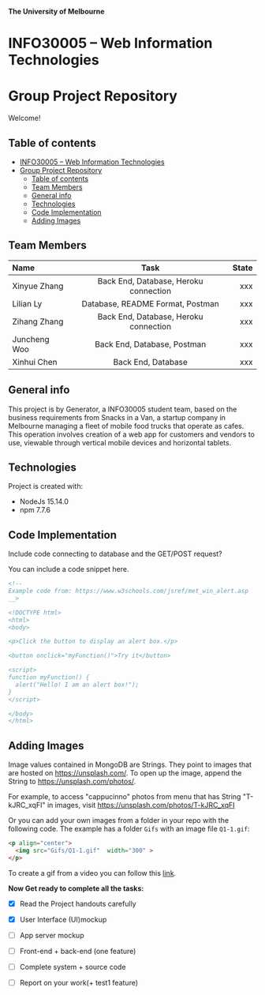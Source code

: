 **The University of Melbourne**
# INFO30005 – Web Information Technologies

# Group Project Repository

Welcome!

## Table of contents
- [INFO30005 – Web Information Technologies](#info30005--web-information-technologies)
- [Group Project Repository](#group-project-repository)
  - [Table of contents](#table-of-contents)
  - [Team Members](#team-members)
  - [General info](#general-info)
  - [Technologies](#technologies)
  - [Code Implementation](#code-implementation)
  - [Adding Images](#adding-images)

## Team Members

| Name | Task | State |
| :---         |     :---:      |          ---: |
| Xinyue Zhang  | Back End, Database, Heroku connection     |  xxx |
| Lilian Ly   | Database, README Format, Postman     |  xxx |
| Zihang Zhang    | Back End, Database, Heroku connection      |  xxx |
| Juncheng Woo  | Back End, Database, Postman | xxx |
| Xinhui Chen | Back End, Database | xxx |

## General info
This project is by Generator, a INFO30005 student team, based on the business requirements from Snacks in a Van, a startup company in Melbourne managing a fleet of mobile food trucks that operate as cafes. This operation involves creation of a web app for customers and vendors to use, viewable through vertical mobile devices and horizontal tablets. 
	
## Technologies
Project is created with:
* NodeJs 15.14.0
* npm 7.7.6

## Code Implementation

Include code connecting to database and the GET/POST request?

You can include a code snippet here.

```HTML
<!--
Example code from: https://www.w3schools.com/jsref/met_win_alert.asp
__>

<!DOCTYPE html>
<html>
<body>

<p>Click the button to display an alert box.</p>

<button onclick="myFunction()">Try it</button>

<script>
function myFunction() {
  alert("Hello! I am an alert box!");
}
</script>

</body>
</html>
```

## Adding Images

Image values contained in MongoDB are Strings. They point to images that are hosted on https://unsplash.com/. To open up the image, append the String to https://unsplash.com/photos/.

For example, to access "cappucinno" photos from menu that has String "T-kJRC_xqFI" in images, visit https://unsplash.com/photos/T-kJRC_xqFI


Or you can add your own images from a folder in your repo with the following code. The example has a folder `Gifs` with an image file `Q1-1.gif`:
```HTML
<p align="center">
  <img src="Gifs/Q1-1.gif"  width="300" >
</p>
```

To create a gif from a video you can follow this [link](https://ezgif.com/video-to-gif/ezgif-6-55f4b3b086d4.mov).


**Now Get ready to complete all the tasks:**

- [x] Read the Project handouts carefully
- [x] User Interface (UI)mockup
- [ ] App server mockup
- [ ] Front-end + back-end (one feature)
- [ ] Complete system + source code
- [ ] Report on your work(+ test1 feature)

